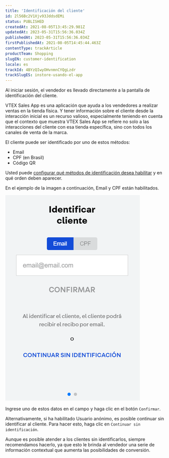 ```yaml
---
title: 'Identificación del cliente'
id: 2l56Bc2V1Xjv93JddsdEMi
status: PUBLISHED
createdAt: 2021-08-05T13:45:29.981Z
updatedAt: 2023-05-31T15:56:36.034Z
publishedAt: 2023-05-31T15:56:36.034Z
firstPublishedAt: 2021-08-05T14:45:44.463Z
contentType: trackArticle
productTeam: Shopping
slugEN: customer-identification
locale: es
trackId: 4BYzQIwyOHvnmnCYQgLzdr
trackSlugES: instore-usando-el-app
---
```


Al iniciar sesión, el vendedor es llevado directamente a la pantalla de identificación del cliente.

VTEX Sales App es una aplicación que ayuda a los vendedores a realizar ventas en la tienda física. Y tener información sobre el cliente desde la interacción inicial es un recurso valioso, especialmente teniendo en cuenta que el contexto que muestra VTEX Sales App se refiere no solo a las interacciones del cliente con esa tienda específica, sino con todos los canales de venta de la marca.

El cliente puede ser identificado por uno de estos métodos:
- Email
- CPF (en Brasil)
- Código QR

Usted puede [configurar qué métodos de identificación desea habilitar](https://developers.vtex.com/vtex-rest-api/docs/customize-instore-login-options) y en qué orden deben aparecer.

En el ejemplo de la imagen a continuación, Email y CPF están habilitados.

![31. inStore - Product Overview - 2 - ES](https://raw.githubusercontent.com/vtexdocs/help-center-content/refs/heads/main/docs/es/tracks/instore-using-the-app/identificacion-del-cliente_1.PNG)

Ingrese uno de estos datos en el campo y haga clic en el botón `Confirmar`.

Alternativamente, si ha habilitado Usuario anónimo, es posible continuar sin identificar al cliente. Para hacer esto, haga clic en `Continuar sin identificación`.

<div class="alert alert-info">
Aunque es posible atender a los clientes sin identificarlos, siempre recomendamos hacerlo, ya que esto le brinda al vendedor una serie de información contextual que aumenta las posibilidades de conversión.
</div>
